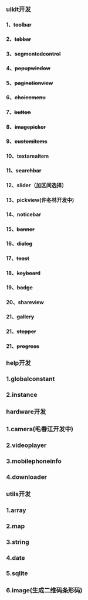 ### uikit开发 
#### 1、~~toolbar~~
#### 2、~~tabbar~~
#### 3、~~segmentedcontrol~~
#### 4、~~popupwindow~~
#### 5、~~paginationview~~
#### 6、~~choicemenu~~
#### 7、~~button~~
#### 8、~~imagepicker~~
#### 9、~~customitems~~
#### 10、textareaitem
#### 11、~~searchbar~~
#### 12、slider（加区间选择）
#### 13、pickview(许冬林开发中)
#### 14、noticebar
#### 15、~~banner~~
#### 16、~~dialog~~
#### 17、~~toast~~
#### 18、~~keyboard~~
#### 19、~~badge~~
#### 20、shareview
#### 21、~~gallery~~
#### 21、~~stepper~~
#### 21、~~progress~~

### help开发
### 1.globalconstant
### 2.instance

### hardware开发
### 1.camera(毛春江开发中)
### 2.videoplayer
### 3.mobilephoneinfo
### 4.downloader

### utils开发
### 1.array
### 2.map
### 3.string
### 4.date
### 5.sqlite
### 6.image(生成二维码条形码)

